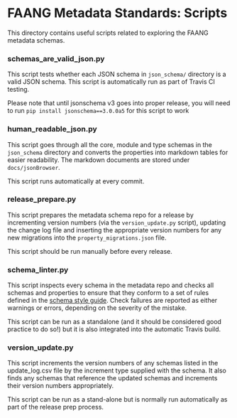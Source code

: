 # FAANG Metadata Standards: Scripts

This directory contains useful scripts related to exploring the FAANG metadata schemas.

### schemas_are_valid_json.py

This script tests whether each JSON schema in `json_schema/` directory is a valid JSON schema. This script is automatically run as part of Travis CI testing.

Please note that until jsonschema v3 goes into proper release, you will need to run `pip install jsonschema==3.0.0a5` for this script to work

### human_readable_json.py

This script goes through all the core, module and type schemas in the `json_schema` directory and converts the properties into markdown tables for easier readability. The markdown documents are stored under `docs/jsonBrowser`.

This script runs automatically at every commit.


### release_prepare.py

This script prepares the metadata schema repo for a release by incrementing version numbers (via the `version_update.py` script), updating the change log file and inserting the appropriate version numbers for any new migrations into the `property_migrations.json` file.

This script should be run manually before every release.


### schema_linter.py

This script inspects every schema in the metadata repo and checks all schemas and properties to ensure that they conform to a set of rules defined in the [schema style guide](docs/schema_style_guide.md). Check failures are reported as either warnings or errors, depending on the severity of the mistake.

This script can be run as a standalone (and it should be considered good practice to do so!) but it is also integrated into the automatic Travis build.



### version_update.py

This script increments the version numbers of any schemas listed in the update_log.csv file by the increment type supplied with the schema. It also finds any schemas that reference the updated schemas and increments their version numbers appropriately.

This script can be run as a stand-alone but is normally run automatically as part of the release prep process.